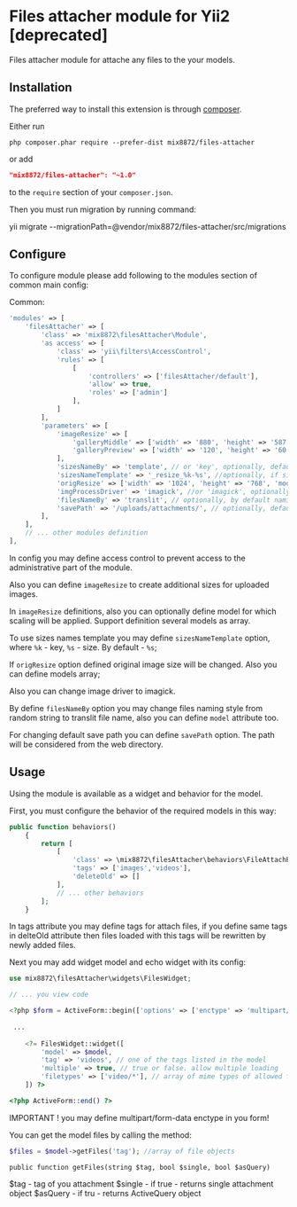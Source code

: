 Files attacher module for Yii2 [deprecated]
=================

Files attacher module for attache any files to the your models.

Installation
------------

The preferred way to install this extension is through [composer](http://getcomposer.org/download/).

Either run

```
php composer.phar require --prefer-dist mix8872/files-attacher
```

or add

```json
"mix8872/files-attacher": "~1.0"
```

to the `require` section of your `composer.json`.

Then you must run migration by running command:

yii migrate --migrationPath=@vendor/mix8872/files-attacher/src/migrations

Configure
----------

To configure module please add following to the modules section of common main config:

Common:

```php
'modules' => [
	'filesAttacher' => [
		'class' => 'mix8872\filesAttacher\Module',
		'as access' => [
			'class' => 'yii\filters\AccessControl',
			'rules' => [
				[
					'controllers' => ['filesAttacher/default'],
					'allow' => true,
					'roles' => ['admin']
				],
			]
		],
		'parameters' => [
            'imageResize' => [
                'galleryMiddle' => ['width' => '880', 'height' => '587', 'model' => ['common\modules\imageslider\models\ImageSlider']],
                'galleryPreview' => ['width' => '120', 'height' => '60', 'model' => ['common\modules\imageslider\models\ImageSlider']]
            ],
            'sizesNameBy' => 'template', // or 'key', optionally, default 'size'
            'sizesNameTemplate' => '_resize_%k-%s', //optionally, if sizesNameBy set to 'template'
            'origResize' => ['width' => '1024', 'height' => '768', 'model' => ['common\modules\imageslider\models\ImageSlider']], //optionally
            'imgProcessDriver' => 'imagick', //or 'imagick', optionally, default 'gd',
            'filesNameBy' => 'translit', // optionally, by default naming is random string
            'savePath' => '/uploads/attachments/', // optionally, default save path is '/uploads/attachments/'
        ],
	],
	// ... other modules definition
],
```
In config you may define access control to prevent access to the administrative part of the module.

Also you can define `imageResize` to create additional sizes for uploaded images.

In `imageResize` definitions, also you can optionally define model for which scaling will be applied. Support definition several models as array.

To use sizes names template you may define `sizesNameTemplate` option, where `%k` - key, `%s` - size. By default - `%s`;

If `origResize` option defined original image size will be changed. Also you can define models array;

Also you can change image driver to imagick.

By define `filesNameBy` option you may change files naming style from random string to translit file name, also you can define `model` attribute too.

For changing default save path you can define `savePath` option. The path will be considered from the web directory.

Usage
-----

Using the module is available as a widget and behavior for the model.

First, you must configure the behavior of the required models in this way:

```php
public function behaviors()
    {
        return [
            [
                'class' => \mix8872\filesAttacher\behaviors\FileAttachBehavior::class,
                'tags' => ['images','videos'],
                'deleteOld' => []
            ],
			// ... other behaviors
        ];
    }
```
In tags attribute you may define tags for attach files, if you define same tags in delteOld attribute then files loaded with this tags will be rewritten by newly added files.

Next you may add widget model and echo widget with its config:

```php
use mix8872\filesAttacher\widgets\FilesWidget;

// ... you view code

<?php $form = ActiveForm::begin(['options' => ['enctype' => 'multipart/form-data']]); // IMPORTANT ?>
 
 ...
 
	<?= FilesWidget::widget([
		'model' => $model,
		'tag' => 'videos', // one of the tags listed in the model
		'multiple' => true, // true or false. allow multiple loading
		'filetypes' => ['video/*'], // array of mime types of allowed files
	]) ?>

<?php ActiveForm::end() ?>
```

IMPORTANT ! you may define multipart/form-data enctype in you form!

You can get the model files by calling the method:
```php
$files = $model->getFiles('tag'); //array of file objects
```

`public function getFiles(string $tag, bool $single, bool $asQuery)`

$tag - tag of you attachment
$single - if true - returns single attachment object
$asQuery - if tru - returns ActiveQuery object


